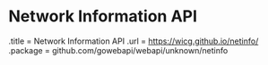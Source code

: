 # Network Information API

.title = Network Information API
.url = <https://wicg.github.io/netinfo/>
.package = github.com/gowebapi/webapi/unknown/netinfo
